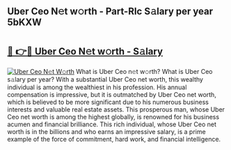 ## Uber Ceo N𝚎t w𝚘rth - Part-RIc S𝚊lary per year 5bKXW

# <h2><a href="http://gc0a0w.nevu.top/?p=Uber+Ceo">🔗 👉🔴 Uber Ceo N𝚎t w𝚘rth - S𝚊lary</a></h2>

[![Uber Ceo N𝚎t W𝚘rth](https://i.imgur.com/Oavwk0R.jpeg)](http://gc0a0w.nevu.top/?p=Uber+Ceo)
What is Uber Ceo n𝚎t w𝚘rth? What is Uber Ceo s𝚊lary per year?
With a substantial Uber Ceo net worth, this wealthy individual is among the wealthiest in his profession. His annual compensation is impressive, but it is outmatched by Uber Ceo net worth, which is believed to be more significant due to his numerous business interests and valuable real estate assets. This prosperous man, whose Uber Ceo net worth is among the highest globally, is renowned for his business acumen and financial brilliance. This rich individual, whose Uber Ceo net worth is in the billions and who earns an impressive salary, is a prime example of the force of commitment, hard work, and financial intelligence.
